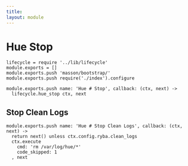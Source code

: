 ```yaml
---
title: 
layout: module
---
```


# Hue Stop

    lifecycle = require '../lib/lifecycle'
    module.exports = []
    module.exports.push 'masson/bootstrap/'
    module.exports.push require('./index').configure

    module.exports.push name: 'Hue # Stop', callback: (ctx, next) ->
      lifecycle.hue_stop ctx, next

## Stop Clean Logs

    module.exports.push name: 'Hue # Stop Clean Logs', callback: (ctx, next) ->
      return next() unless ctx.config.ryba.clean_logs
      ctx.execute
        cmd: 'rm /var/log/hue/*'
        code_skipped: 1
      , next


